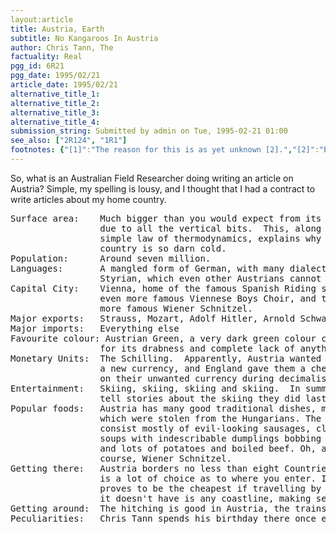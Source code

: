 ```yaml
---
layout:article
title: Austria, Earth
subtitle: No Kangaroos In Austria
author: Chris Tann, The
factuality: Real
pgg_id: 6R21
pgg_date: 1995/02/21
article_date: 1995/02/21
alternative_title_1: 
alternative_title_2: 
alternative_title_3: 
alternative_title_4: 
submission_string: Submitted by admin on Tue, 1995-02-21 01:00
see_also: ["2R124", "1R1"]
footnotes: {"[1]":"The reason for this is as yet unknown [2].","[2]":"Even to Chris Tann.","[3]":"Don't believe me? OK, here goes: Italy, Switzerland, Germany, Liechtenstein, Czech Republic, Slovakia, Slovania, and, um.... OK, you're right, its only seven."}
---
```

<div>
<p>So, what is an Australian Field Researcher doing writing an article on Austria? Simple, my spelling is lousy, and I thought that I had a contract to write articles about my home country.</p>
<pre>
Surface area:    Much bigger than you would expect from its perimeter,
                 due to all the vertical bits.  This, along with a
                 simple law of thermodynamics, explains why the
                 country is so darn cold.
Population:      Around seven million.
Languages:       A mangled form of German, with many dialects such as
                 Styrian, which even other Austrians cannot comprehend.
Capital City:    Vienna, home of the famous Spanish Riding school, the
                 even more famous Viennese Boys Choir, and the still
                 more famous Wiener Schnitzel.
Major exports:   Strauss, Mozart, Adolf Hitler, Arnold Schwarzenegger.
Major imports:   Everything else
Favourite colour: Austrian Green, a very dark green colour chosen
                 for its drabness and complete lack of anything eye-catching
Monetary Units:  The Schilling.  Apparently, Austria wanted to buy
                 a new currency, and England gave them a cheap deal
                 on their unwanted currency during decimalisation.
Entertainment:   Skiing, skiing, skiing and skiing.  In summer, people
                 tell stories about the skiing they did last winter.
Popular foods:   Austria has many good traditional dishes, most of
                 which were stolen from the Hungarians. The rest
                 consist mostly of evil-looking sausages, clear
                 soups with indescribable dumplings bobbing around,
                 and lots of potatoes and boiled beef. Oh, and of
                 course, Wiener Schnitzel.
Getting there:   Austria borders no less than eight Countries <a href="#footnotes.3" class="footnote-link">[3]</a>, so there
                 is a lot of choice as to where you enter. Italy usually
                 proves to be the cheapest if travelling by train. What
                 it doesn't have is any coastline, making sea-travel tricky.
Getting around:  The hitching is good in Austria, the trains are expensive.
Peculiarities:   Chris Tann spends his birthday there once every 20 years <a href="#footnotes.1" class="footnote-link">[1]</a>.
</pre>
</div>
